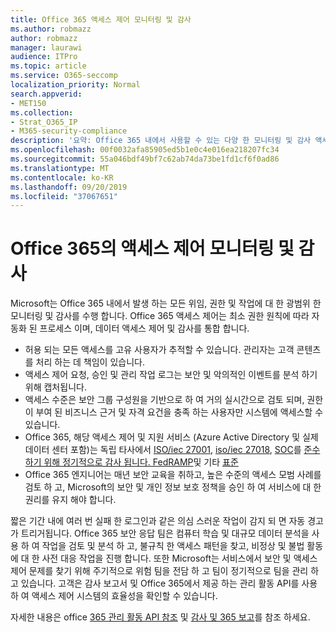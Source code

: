 ```yaml
---
title: Office 365 액세스 제어 모니터링 및 감사
ms.author: robmazz
author: robmazz
manager: laurawi
audience: ITPro
ms.topic: article
ms.service: O365-seccomp
localization_priority: Normal
search.appverid:
- MET150
ms.collection:
- Strat_O365_IP
- M365-security-compliance
description: '요약: Office 365 내에서 사용할 수 있는 다양 한 모니터링 및 감사 액세스 제어에 대 한 요약입니다.'
ms.openlocfilehash: 00f0032afa85905ed5b1e0c4e016ea218207fc34
ms.sourcegitcommit: 55a046bdf49bf7c62ab74da73be1fd1cf6f0ad86
ms.translationtype: MT
ms.contentlocale: ko-KR
ms.lasthandoff: 09/20/2019
ms.locfileid: "37067651"
---
```

# <a name="monitoring-and-auditing-access-controls-in-office-365"></a>Office 365의 액세스 제어 모니터링 및 감사

Microsoft는 Office 365 내에서 발생 하는 모든 위임, 권한 및 작업에 대 한 광범위 한 모니터링 및 감사를 수행 합니다. Office 365 액세스 제어는 최소 권한 원칙에 따라 자동화 된 프로세스 이며, 데이터 액세스 제어 및 감사를 통합 합니다.

- 허용 되는 모든 액세스를 고유 사용자가 추적할 수 있습니다. 관리자는 고객 콘텐츠를 처리 하는 데 책임이 있습니다.
- 액세스 제어 요청, 승인 및 관리 작업 로그는 보안 및 악의적인 이벤트를 분석 하기 위해 캡처됩니다.
- 액세스 수준은 보안 그룹 구성원을 기반으로 하 여 거의 실시간으로 검토 되며, 권한이 부여 된 비즈니스 근거 및 자격 요건을 충족 하는 사용자만 시스템에 액세스할 수 있습니다.
- Office 365, 해당 액세스 제어 및 지원 서비스 (Azure Active Directory 및 실제 데이터 센터 포함)는 독립 타사에서 [ISO/iec 27001](https://www.microsoft.com/en-us/TrustCenter/Compliance/iso-iec-27001), [iso/iec 27018](https://www.microsoft.com/en-us/TrustCenter/Compliance/iso-iec-27018), [SOC](https://www.microsoft.com/en-us/TrustCenter/Compliance/SOC)를 [준수 하기 위해 정기적으로 감사 됩니다. FedRAMP](https://www.microsoft.com/en-us/TrustCenter/Compliance/FedRAMP)및 기타 [표준](https://www.microsoft.com/en-us/TrustCenter/Compliance?service=Office#Icons)
- Office 365 엔지니어는 매년 보안 교육을 취하고, 높은 수준의 액세스 모범 사례를 검토 하 고, Microsoft의 보안 및 개인 정보 보호 정책을 승인 하 여 서비스에 대 한 권리를 유지 해야 합니다.

짧은 기간 내에 여러 번 실패 한 로그인과 같은 의심 스러운 작업이 감지 되 면 자동 경고가 트리거됩니다. Office 365 보안 응답 팀은 컴퓨터 학습 및 대규모 데이터 분석을 사용 하 여 작업을 검토 및 분석 하 고, 불규칙 한 액세스 패턴을 찾고, 비정상 및 불법 활동에 대 한 사전 대응 작업을 진행 합니다. 또한 Microsoft는 서비스에서 보안 및 액세스 제어 문제를 찾기 위해 주기적으로 위험 팀을 전담 하 고 팀이 정기적으로 팀을 관리 하 고 있습니다. 고객은 감사 보고서 및 Office 365에서 제공 하는 관리 활동 API를 사용 하 여 액세스 제어 시스템의 효율성을 확인할 수 있습니다.

자세한 내용은 office [365 관리 활동 API 참조](https://msdn.microsoft.com/en-us/library/office/mt227394.aspx) 및 [감사 및 365 보고](office-365-auditing-and-reporting-overview.md)를 참조 하세요.
